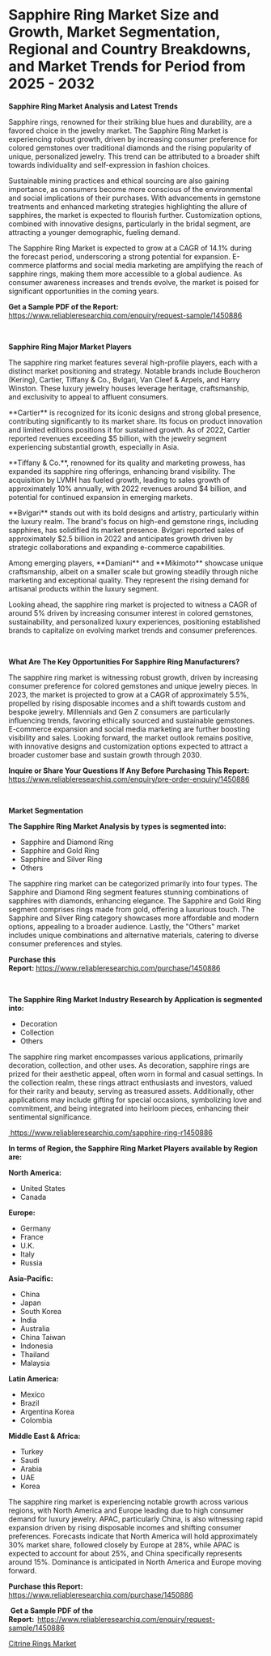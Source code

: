 <p><h1>Sapphire Ring Market Size and Growth, Market Segmentation, Regional and Country Breakdowns, and Market Trends for Period from 2025 -  2032</h1></p><p><strong>Sapphire Ring Market Analysis and Latest Trends</strong></p>
<p><p>Sapphire rings, renowned for their striking blue hues and durability, are a favored choice in the jewelry market. The Sapphire Ring Market is experiencing robust growth, driven by increasing consumer preference for colored gemstones over traditional diamonds and the rising popularity of unique, personalized jewelry. This trend can be attributed to a broader shift towards individuality and self-expression in fashion choices.</p><p>Sustainable mining practices and ethical sourcing are also gaining importance, as consumers become more conscious of the environmental and social implications of their purchases. With advancements in gemstone treatments and enhanced marketing strategies highlighting the allure of sapphires, the market is expected to flourish further. Customization options, combined with innovative designs, particularly in the bridal segment, are attracting a younger demographic, fueling demand.</p><p>The Sapphire Ring Market is expected to grow at a CAGR of 14.1% during the forecast period, underscoring a strong potential for expansion. E-commerce platforms and social media marketing are amplifying the reach of sapphire rings, making them more accessible to a global audience. As consumer awareness increases and trends evolve, the market is poised for significant opportunities in the coming years.</p></p>
<p><strong>Get a Sample PDF of the Report:&nbsp;</strong> <a href="https://www.reliableresearchiq.com/enquiry/request-sample/1450886?utm_campaign=1950&utm_medium=2&utm_source=Github&utm_content=ia&utm_term=06022025&utm_id=sapphire-ring">https://www.reliableresearchiq.com/enquiry/request-sample/1450886</a></p>
<p>&nbsp;</p>
<p><strong>Sapphire Ring Major Market Players</strong></p>
<p><p>The sapphire ring market features several high-profile players, each with a distinct market positioning and strategy. Notable brands include Boucheron (Kering), Cartier, Tiffany & Co., Bvlgari, Van Cleef & Arpels, and Harry Winston. These luxury jewelry houses leverage heritage, craftsmanship, and exclusivity to appeal to affluent consumers.</p><p>**Cartier** is recognized for its iconic designs and strong global presence, contributing significantly to its market share. Its focus on product innovation and limited editions positions it for sustained growth. As of 2022, Cartier reported revenues exceeding $5 billion, with the jewelry segment experiencing substantial growth, especially in Asia.</p><p>**Tiffany & Co.**, renowned for its quality and marketing prowess, has expanded its sapphire ring offerings, enhancing brand visibility. The acquisition by LVMH has fueled growth, leading to sales growth of approximately 10% annually, with 2022 revenues around $4 billion, and potential for continued expansion in emerging markets.</p><p>**Bvlgari** stands out with its bold designs and artistry, particularly within the luxury realm. The brand's focus on high-end gemstone rings, including sapphires, has solidified its market presence. Bvlgari reported sales of approximately $2.5 billion in 2022 and anticipates growth driven by strategic collaborations and expanding e-commerce capabilities.</p><p>Among emerging players, **Damiani** and **Mikimoto** showcase unique craftsmanship, albeit on a smaller scale but growing steadily through niche marketing and exceptional quality. They represent the rising demand for artisanal products within the luxury segment.</p><p>Looking ahead, the sapphire ring market is projected to witness a CAGR of around 5% driven by increasing consumer interest in colored gemstones, sustainability, and personalized luxury experiences, positioning established brands to capitalize on evolving market trends and consumer preferences.</p></p>
<p>&nbsp;</p>
<p><strong>What Are The Key Opportunities For Sapphire Ring Manufacturers?</strong></p>
<p><p>The sapphire ring market is witnessing robust growth, driven by increasing consumer preference for colored gemstones and unique jewelry pieces. In 2023, the market is projected to grow at a CAGR of approximately 5.5%, propelled by rising disposable incomes and a shift towards custom and bespoke jewelry. Millennials and Gen Z consumers are particularly influencing trends, favoring ethically sourced and sustainable gemstones. E-commerce expansion and social media marketing are further boosting visibility and sales. Looking forward, the market outlook remains positive, with innovative designs and customization options expected to attract a broader customer base and sustain growth through 2030.</p></p>
<p><strong>Inquire or Share Your Questions If Any Before Purchasing This Report:</strong> <a href="https://www.reliableresearchiq.com/enquiry/pre-order-enquiry/1450886?utm_campaign=1950&utm_medium=2&utm_source=Github&utm_content=ia&utm_term=06022025&utm_id=sapphire-ring">https://www.reliableresearchiq.com/enquiry/pre-order-enquiry/1450886</a></p>
<p>&nbsp;</p>
<p><strong>Market Segmentation</strong></p>
<p><strong>The Sapphire Ring Market Analysis by types is segmented into:</strong></p>
<p><ul><li>Sapphire and Diamond Ring</li><li>Sapphire and Gold Ring</li><li>Sapphire and Silver Ring</li><li>Others</li></ul></p>
<p><p>The sapphire ring market can be categorized primarily into four types. The Sapphire and Diamond Ring segment features stunning combinations of sapphires with diamonds, enhancing elegance. The Sapphire and Gold Ring segment comprises rings made from gold, offering a luxurious touch. The Sapphire and Silver Ring category showcases more affordable and modern options, appealing to a broader audience. Lastly, the "Others" market includes unique combinations and alternative materials, catering to diverse consumer preferences and styles.</p></p>
<p><strong>Purchase this Report:&nbsp;</strong><a href="https://www.reliableresearchiq.com/purchase/1450886?utm_campaign=1950&utm_medium=2&utm_source=Github&utm_content=ia&utm_term=06022025&utm_id=sapphire-ring">https://www.reliableresearchiq.com/purchase/1450886</a></p>
<p>&nbsp;</p>
<p><strong>The Sapphire Ring Market Industry Research by Application is segmented into:</strong></p>
<p><ul><li>Decoration</li><li>Collection</li><li>Others</li></ul></p>
<p><p>The sapphire ring market encompasses various applications, primarily decoration, collection, and other uses. As decoration, sapphire rings are prized for their aesthetic appeal, often worn in formal and casual settings. In the collection realm, these rings attract enthusiasts and investors, valued for their rarity and beauty, serving as treasured assets. Additionally, other applications may include gifting for special occasions, symbolizing love and commitment, and being integrated into heirloom pieces, enhancing their sentimental significance.</p></p>
<p><a href="https://www.reliableresearchiq.com/sapphire-ring-r1450886?utm_campaign=1950&utm_medium=2&utm_source=Github&utm_content=ia&utm_term=06022025&utm_id=sapphire-ring">&nbsp;https://www.reliableresearchiq.com/sapphire-ring-r1450886</a></p>
<p><strong>In terms of Region, the Sapphire Ring Market Players available by Region are:</strong></p>
<p>
    <p> <strong> North America: </strong>
        <ul>
            <li>United States</li>
            <li>Canada</li>
        </ul>
        </p> 
    <p> <strong> Europe: </strong>
        <ul>
            <li>Germany</li>
            <li>France</li>
            <li>U.K.</li>
            <li>Italy</li>
            <li>Russia</li>
        </ul>
        </p> 
    <p> <strong> Asia-Pacific: </strong>
        <ul>
            <li>China</li>
            <li>Japan</li>
            <li>South Korea</li>
            <li>India</li>
            <li>Australia</li>
            <li>China Taiwan</li>
            <li>Indonesia</li>
            <li>Thailand</li>
            <li>Malaysia</li>
        </ul>
        </p> 
    <p> <strong> Latin America: </strong>
        <ul>
            <li>Mexico</li>
            <li>Brazil</li>
            <li>Argentina Korea</li>
            <li>Colombia</li>
        </ul>
        </p> 
    <p> <strong> Middle East & Africa: </strong>
        <ul>
            <li>Turkey</li>
            <li>Saudi</li>
            <li>Arabia</li>
            <li>UAE</li>
            <li>Korea</li>
        </ul>
    </p>
    </p>
<p><p>The sapphire ring market is experiencing notable growth across various regions, with North America and Europe leading due to high consumer demand for luxury jewelry. APAC, particularly China, is also witnessing rapid expansion driven by rising disposable incomes and shifting consumer preferences. Forecasts indicate that North America will hold approximately 30% market share, followed closely by Europe at 28%, while APAC is expected to account for about 25%, and China specifically represents around 15%. Dominance is anticipated in North America and Europe moving forward.</p></p>
<p><strong>Purchase this Report: </strong><a href="https://www.reliableresearchiq.com/purchase/1450886?utm_campaign=1950&utm_medium=2&utm_source=Github&utm_content=ia&utm_term=06022025&utm_id=sapphire-ring">https://www.reliableresearchiq.com/purchase/1450886</a></p>
<p>&nbsp;<strong>Get a Sample PDF of the Report:&nbsp;&nbsp;</strong><a href="https://www.reliableresearchiq.com/enquiry/request-sample/1450886?utm_campaign=1950&utm_medium=2&utm_source=Github&utm_content=ia&utm_term=06022025&utm_id=sapphire-ring">https://www.reliableresearchiq.com/enquiry/request-sample/1450886</a></p>
<p><strong></strong></p>
<p><p><a href="https://github.com/OlenFleming68/Market-Research-Report-List-1/blob/main/citrine-rings-market.md?utm_campaign=1950&utm_medium=2&utm_source=Github&utm_content=ia&utm_term=06022025&utm_id=sapphire-ring">Citrine Rings Market</a></p></p>